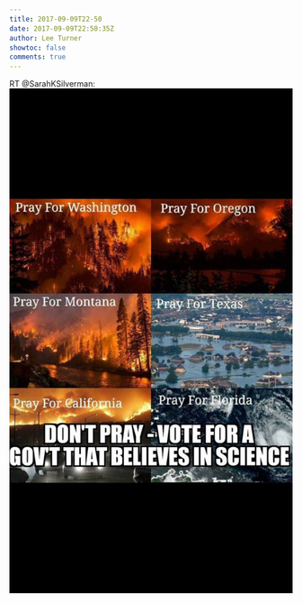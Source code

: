```yaml
---
title: 2017-09-09T22-50
date: 2017-09-09T22:50:35Z
author: Lee Turner
showtoc: false
comments: true
---
```


RT @SarahKSilverman: ![](/img/x//906651075935174657-DJO7T7PUIAAyo1a.jpg)

